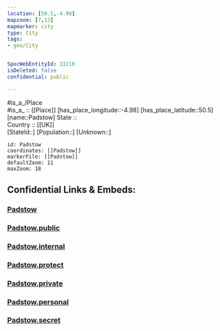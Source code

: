 ```yaml
---
location: [50.5,-4.98] 
mapzoom: [7,12] 
mapmarker: city 
type: City
tags:
- geo/City


SpocWebEntityId: 33210
isDeleted: false
confidential: public

---
```

#is_a_/Place  
#is_a_ :: [[Place]] 
[has_place_longitude::-4.98] 
[has_place_latitude::50.5] 
[name::Padstow] 
State ::  
Country :: [[UK]]  
[StateId::] 
[Population::] 
[Unknown::] 


```leaflet
id: Padstow
coordinates: [[Padstow]] 
markerFile: [[Padstow]] 
defaultZoom: 11 
maxZoom: 18
```


## Confidential Links & Embeds: 

### [Padstow](/_Standards/Earth/Continent/Europe/Europe~North/UK/England/Regions~England/South_West_England/Cornwall/cities~Cornwall/Padstow.md) 

### [Padstow.public](/_public/Earth/Continent/Europe/Europe~North/UK/England/Regions~England/South_West_England/Cornwall/cities~Cornwall/Padstow.public.md) 

### [Padstow.internal](/_internal/Earth/Continent/Europe/Europe~North/UK/England/Regions~England/South_West_England/Cornwall/cities~Cornwall/Padstow.internal.md) 

### [Padstow.protect](/_protect/Earth/Continent/Europe/Europe~North/UK/England/Regions~England/South_West_England/Cornwall/cities~Cornwall/Padstow.protect.md) 

### [Padstow.private](/_private/Earth/Continent/Europe/Europe~North/UK/England/Regions~England/South_West_England/Cornwall/cities~Cornwall/Padstow.private.md) 

### [Padstow.personal](/_personal/Earth/Continent/Europe/Europe~North/UK/England/Regions~England/South_West_England/Cornwall/cities~Cornwall/Padstow.personal.md) 

### [Padstow.secret](/_secret/Earth/Continent/Europe/Europe~North/UK/England/Regions~England/South_West_England/Cornwall/cities~Cornwall/Padstow.secret.md)

